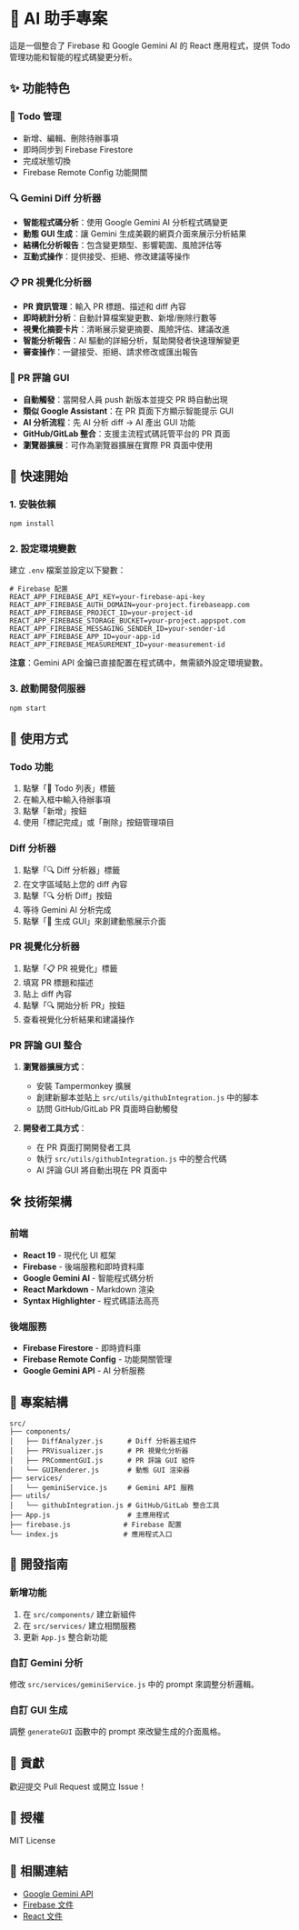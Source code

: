 # 🤖 AI 助手專案

這是一個整合了 Firebase 和 Google Gemini AI 的 React 應用程式，提供 Todo 管理功能和智能的程式碼變更分析。

## ✨ 功能特色

### 📝 Todo 管理
- 新增、編輯、刪除待辦事項
- 即時同步到 Firebase Firestore
- 完成狀態切換
- Firebase Remote Config 功能開關

### 🔍 Gemini Diff 分析器
- **智能程式碼分析**：使用 Google Gemini AI 分析程式碼變更
- **動態 GUI 生成**：讓 Gemini 生成美觀的網頁介面來展示分析結果
- **結構化分析報告**：包含變更類型、影響範圍、風險評估等
- **互動式操作**：提供接受、拒絕、修改建議等操作

### 📋 PR 視覺化分析器
- **PR 資訊管理**：輸入 PR 標題、描述和 diff 內容
- **即時統計分析**：自動計算檔案變更數、新增/刪除行數等
- **視覺化摘要卡片**：清晰展示變更摘要、風險評估、建議改進
- **智能分析報告**：AI 驅動的詳細分析，幫助開發者快速理解變更
- **審查操作**：一鍵接受、拒絕、請求修改或匯出報告

### 💬 PR 評論 GUI
- **自動觸發**：當開發人員 push 新版本並提交 PR 時自動出現
- **類似 Google Assistant**：在 PR 頁面下方顯示智能提示 GUI
- **AI 分析流程**：先 AI 分析 diff → AI 產出 GUI 功能
- **GitHub/GitLab 整合**：支援主流程式碼託管平台的 PR 頁面
- **瀏覽器擴展**：可作為瀏覽器擴展在實際 PR 頁面中使用

## 🚀 快速開始

### 1. 安裝依賴
```bash
npm install
```

### 2. 設定環境變數
建立 `.env` 檔案並設定以下變數：
```env
# Firebase 配置
REACT_APP_FIREBASE_API_KEY=your-firebase-api-key
REACT_APP_FIREBASE_AUTH_DOMAIN=your-project.firebaseapp.com
REACT_APP_FIREBASE_PROJECT_ID=your-project-id
REACT_APP_FIREBASE_STORAGE_BUCKET=your-project.appspot.com
REACT_APP_FIREBASE_MESSAGING_SENDER_ID=your-sender-id
REACT_APP_FIREBASE_APP_ID=your-app-id
REACT_APP_FIREBASE_MEASUREMENT_ID=your-measurement-id
```

**注意**：Gemini API 金鑰已直接配置在程式碼中，無需額外設定環境變數。

### 3. 啟動開發伺服器
```bash
npm start
```

## 🎯 使用方式

### Todo 功能
1. 點擊「📝 Todo 列表」標籤
2. 在輸入框中輸入待辦事項
3. 點擊「新增」按鈕
4. 使用「標記完成」或「刪除」按鈕管理項目

### Diff 分析器
1. 點擊「🔍 Diff 分析器」標籤
2. 在文字區域貼上您的 diff 內容
3. 點擊「🔍 分析 Diff」按鈕
4. 等待 Gemini AI 分析完成
5. 點擊「🎨 生成 GUI」來創建動態展示介面

### PR 視覺化分析器
1. 點擊「📋 PR 視覺化」標籤
2. 填寫 PR 標題和描述
3. 貼上 diff 內容
4. 點擊「🔍 開始分析 PR」按鈕
5. 查看視覺化分析結果和建議操作

### PR 評論 GUI 整合
1. **瀏覽器擴展方式**：
   - 安裝 Tampermonkey 擴展
   - 創建新腳本並貼上 `src/utils/githubIntegration.js` 中的腳本
   - 訪問 GitHub/GitLab PR 頁面時自動觸發

2. **開發者工具方式**：
   - 在 PR 頁面打開開發者工具
   - 執行 `src/utils/githubIntegration.js` 中的整合代碼
   - AI 評論 GUI 將自動出現在 PR 頁面中

## 🛠️ 技術架構

### 前端
- **React 19** - 現代化 UI 框架
- **Firebase** - 後端服務和即時資料庫
- **Google Gemini AI** - 智能程式碼分析
- **React Markdown** - Markdown 渲染
- **Syntax Highlighter** - 程式碼語法高亮

### 後端服務
- **Firebase Firestore** - 即時資料庫
- **Firebase Remote Config** - 功能開關管理
- **Google Gemini API** - AI 分析服務

## 📁 專案結構

```
src/
├── components/
│   ├── DiffAnalyzer.js      # Diff 分析器主組件
│   ├── PRVisualizer.js      # PR 視覺化分析器
│   ├── PRCommentGUI.js      # PR 評論 GUI 組件
│   └── GUIRenderer.js       # 動態 GUI 渲染器
├── services/
│   └── geminiService.js     # Gemini API 服務
├── utils/
│   └── githubIntegration.js # GitHub/GitLab 整合工具
├── App.js                   # 主應用程式
├── firebase.js             # Firebase 配置
└── index.js                # 應用程式入口
```

## 🔧 開發指南

### 新增功能
1. 在 `src/components/` 建立新組件
2. 在 `src/services/` 建立相關服務
3. 更新 `App.js` 整合新功能

### 自訂 Gemini 分析
修改 `src/services/geminiService.js` 中的 prompt 來調整分析邏輯。

### 自訂 GUI 生成
調整 `generateGUI` 函數中的 prompt 來改變生成的介面風格。

## 🤝 貢獻

歡迎提交 Pull Request 或開立 Issue！

## 📄 授權

MIT License

## 🔗 相關連結

- [Google Gemini API](https://ai.google.dev/)
- [Firebase 文件](https://firebase.google.com/docs)
- [React 文件](https://react.dev/)
